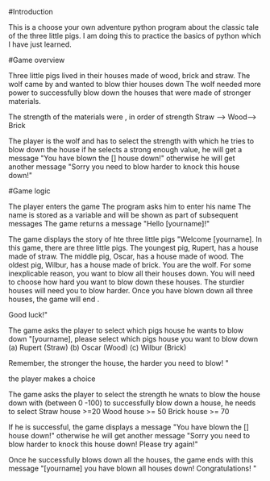 #Introduction

This is a choose your own adventure python program about the classic tale of the three little pigs. 
I am doing this to practice the basics of python which I have just learned. 

 #Game overview 
 
 Three little pigs lived in their houses made of wood, brick and straw. The wolf came by and wanted to blow thier houses down 
 The wolf needed more power to successfully blow down the houses that were made of stronger materials. 
 
 The strength of the materials were , in order of strength 
 Straw --> Wood--> Brick 
 
 The player is the wolf and has to select the strength with which he tries to blow down the house
 if he selects a strong enough value, he will get a message "You have blown the [] house down!" otherwise he will get another message 
 "Sorry you need to blow harder to knock this house down!"
 
 
 #Game logic 
 
 The player enters the game 
 The program asks him to enter his name 
 The name is stored as a variable and will be shown as part of subsequent messages 
 The game returns a message "Hello [yourname]!"
 
 The game displays the story of hte three little pigs 
 "Welcome [yourname]. In this game, there are three little pigs. The youngest pig, Rupert, has a house made of straw.
  The middle pig, Oscar, has a house made of wood. The oldest pig, Wilbur, has a house made of brick. 
  You are the wolf. For some inexplicable reason, you want to blow all their houses down.
  You will need to choose how hard you want to blow down these houses. 
  The sturdier houses will need you to blow harder. 
  Once you have blown down all three houses, the game will end .
  
  Good luck!"
  
  The game asks the player to select which pigs house he wants to blow down
  "[yourname], please select which pigs house you want to blow down 
  (a) Rupert (Straw)
  (b) Oscar (Wood) 
  (c) Wilbur (Brick) 
  
  Remember, the stronger the house, the harder you need to blow! "
  
  the player makes a choice 
  
  The game asks the player to select the strength he wnats to blow the house down with (between 0 -100) 
  to successfully blow down a house, he needs to select 
  Straw house >=20
  Wood house >= 50
  Brick house >= 70
  
  If he is successful, the game displays a message 
  "You have blown the [] house down!" otherwise he will get another message 
 "Sorry you need to blow harder to knock this house down! Please try again!"
 
 Once he successfully blows down all the houses, the game ends with this message 
 "[yourname] you have blown all houses down! Congratulations! "
  